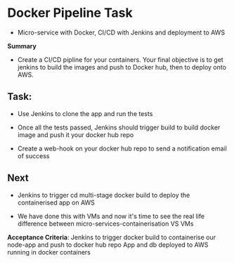 # Docker Pipeline Task
- Micro-service with Docker, CI/CD with Jenkins and deployment to AWS

**Summary**

- Create a CI/CD pipline for your containers. Your final objective is to get jenkins to build the images and push to Docker hub, then to deploy onto AWS.

## Task:
- Use Jenkins to clone the app and run the tests

- Once all the tests passed, Jenkins should trigger build to build docker image and push it your docker hub repo

- Create a web-hook on your docker hub repo to send a notification email of success

## Next
- Jenkins to trigger cd multi-stage docker build to deploy the containerised app on AWS

- We have done this with VMs and now it's time to see the real life difference between micro-services-containerisation VS VMs

**Acceptance Criteria**:
Jenkins to trigger docker build to containerise our node-app and push to docker hub repo
App and db deployed to AWS running in docker containers
